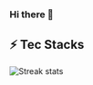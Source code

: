 ### Hi there 👋

## ⚡ Tec Stacks
![Streak stats](https://github-readme-streak-stats.herokuapp.com/?user=yghaderi&show_icons=true&theme=tokyonight) 
<!--
**yghaderi/yghaderi** is a ✨ _special_ ✨ repository because its `README.md` (this file) appears on your GitHub profile.

Here are some ideas to get you started:

- 🔭 I’m currently working on ...
- 🌱 I’m currently learning ...
- 👯 I’m looking to collaborate on ...
- 🤔 I’m looking for help with ...
- 💬 Ask me about ...
- 📫 How to reach me: ...
- 😄 Pronouns: ...
- ⚡ Fun fact: ...
-->